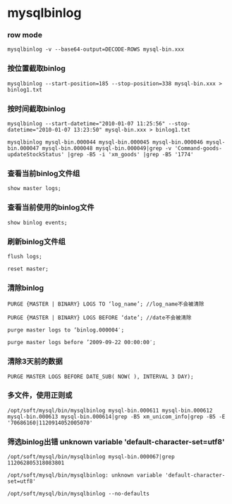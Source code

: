 # mysqlbinlog

### row mode
```shell
mysqlbinlog -v --base64-output=DECODE-ROWS mysql-bin.xxx
```
### 按位置截取binlog
```shell
mysqlbinlog --start-position=185 --stop-position=338 mysql-bin.xxx > binlog1.txt
```
### 按时间截取binlog
```shell
mysqlbinlog --start-datetime="2010-01-07 11:25:56" --stop-datetime="2010-01-07 13:23:50" mysql-bin.xxx > binlog1.txt
```
```shell
mysqlbinlog mysql-bin.000044 mysql-bin.000045 mysql-bin.000046 mysql-bin.000047 mysql-bin.000048 mysql-bin.000049|grep -v 'Command-goods-updateStockStatus' |grep -B5 -i 'xm_goods' |grep -B5 '1774'
```
### 查看当前binlog文件组
```shell
show master logs;
```
### 查看当前使用的binlog文件
```shell
show binlog events;
```

### 刷新binlog文件组
```shell
flush logs;
```
```shell
reset master;
```

### 清除binlog
```shell
PURGE {MASTER | BINARY} LOGS TO ‘log_name’; //log_name不会被清除
```
```shell
PURGE {MASTER | BINARY} LOGS BEFORE ‘date’; //date不会被清除
```
```shell
purge master logs to ‘binlog.000004′;
```
```shell
purge master logs before ’2009-09-22 00:00:00′;
```

### 清除3天前的数据
```shell
PURGE MASTER LOGS BEFORE DATE_SUB( NOW( ), INTERVAL 3 DAY);
```


### 多文件，使用正则或
```shell
/opt/soft/mysql/bin/mysqlbinlog mysql-bin.000611 mysql-bin.000612 mysql-bin.000613 mysql-bin.000614|grep -B5 xm_unicom_info|grep -B5 -E '70686160|1120914052005070'
```

### 筛选binlog出错 unknown variable 'default-character-set=utf8'
```shell
/opt/soft/mysql/bin/mysqlbinlog mysql-bin.000067|grep 112062805318083801

/opt/soft/mysql/bin/mysqlbinlog: unknown variable 'default-character-set=utf8'

/opt/soft/mysql/bin/mysqlbinlog --no-defaults
```
